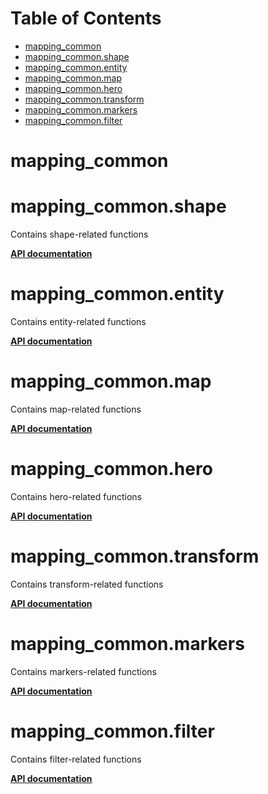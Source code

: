 <!-- markdownlint-disable -->
# Table of Contents

* [mapping\_common](#mapping_common)
* [mapping\_common.shape](#mapping_common.shape)
* [mapping\_common.entity](#mapping_common.entity)
* [mapping\_common.map](#mapping_common.map)
* [mapping\_common.hero](#mapping_common.hero)
* [mapping\_common.transform](#mapping_common.transform)
* [mapping\_common.markers](#mapping_common.markers)
* [mapping\_common.filter](#mapping_common.filter)

<a id="mapping_common"></a>

# mapping\_common

<a id="mapping_common.shape"></a>

# mapping\_common.shape

Contains shape-related functions

**[API documentation](/doc/mapping/generated/mapping_common/shape.md)**

<a id="mapping_common.entity"></a>

# mapping\_common.entity

Contains entity-related functions

**[API documentation](/doc/mapping/generated/mapping_common/entity.md)**

<a id="mapping_common.map"></a>

# mapping\_common.map

Contains map-related functions

**[API documentation](/doc/mapping/generated/mapping_common/map.md)**

<a id="mapping_common.hero"></a>

# mapping\_common.hero

Contains hero-related functions

**[API documentation](/doc/mapping/generated/mapping_common/hero.md)**

<a id="mapping_common.transform"></a>

# mapping\_common.transform

Contains transform-related functions

**[API documentation](/doc/mapping/generated/mapping_common/transform.md)**

<a id="mapping_common.markers"></a>

# mapping\_common.markers

Contains markers-related functions

**[API documentation](/doc/mapping/generated/mapping_common/markers.md)**

<a id="mapping_common.filter"></a>

# mapping\_common.filter

Contains filter-related functions

**[API documentation](/doc/mapping/generated/mapping_common/filter.md)**

